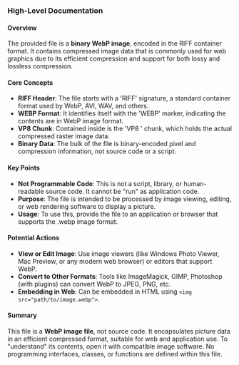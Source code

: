 ### High-Level Documentation

#### Overview
The provided file is a **binary WebP image**, encoded in the RIFF container format. It contains compressed image data that is commonly used for web graphics due to its efficient compression and support for both lossy and lossless compression.

#### Core Concepts

- **RIFF Header**: The file starts with a 'RIFF' signature, a standard container format used by WebP, AVI, WAV, and others.
- **WEBP Format**: It identifies itself with the 'WEBP' marker, indicating the contents are in WebP image format.
- **VP8 Chunk**: Contained inside is the 'VP8 ' chunk, which holds the actual compressed raster image data.
- **Binary Data**: The bulk of the file is binary-encoded pixel and compression information, not source code or a script.

#### Key Points

- **Not Programmable Code**: This is not a script, library, or human-readable source code. It cannot be "run" as application code.
- **Purpose**: The file is intended to be processed by image viewing, editing, or web rendering software to display a picture.
- **Usage**: To use this, provide the file to an application or browser that supports the .webp image format.

#### Potential Actions

- **View or Edit Image**: Use image viewers (like Windows Photo Viewer, Mac Preview, or any modern web browser) or editors that support WebP.
- **Convert to Other Formats**: Tools like ImageMagick, GIMP, Photoshop (with plugins) can convert WebP to JPEG, PNG, etc.
- **Embedding in Web**: Can be embedded in HTML using `<img src="path/to/image.webp">`.

#### Summary

This file is a **WebP image file**, not source code. It encapsulates picture data in an efficient compressed format, suitable for web and application use. To "understand" its contents, open it with compatible image software. No programming interfaces, classes, or functions are defined within this file.